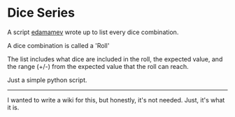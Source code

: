 # Dice Series
A script [edamamev](https://github.com/edamamev) wrote up to list every dice combination.

A dice combination is called a 'Roll'

The list includes what dice are included in the roll, the expected value, and the range (+/-) from the expected value that the roll can reach.

Just a simple python script.

---
I wanted to write a wiki for this, but honestly, it's not needed. Just, it's what it is.
